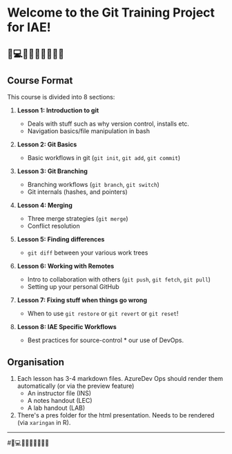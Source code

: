 # Welcome to the Git Training Project for IAE!
🤖💻👨‍💻📱🔧👩‍💻💬
---
## Course Format

This course is divided into 8 sections:

1. **Lesson 1: Introduction to git**
	* Deals with stuff such as why version control, installs etc.
	* Navigation basics/file manipulation in bash

2. **Lesson 2: Git Basics**
	* Basic workflows in git (`git init`, `git add`, `git commit`)

3. **Lesson 3: Git Branching**
  	- Branching workflows (`git branch`, `git switch`)
  	- Git internals (hashes, and pointers)

4. **Lesson 4: Merging**
  	- Three merge strategies (`git merge`)
  	- Conflict resolution

5. **Lesson 5: Finding differences**
  	- `git diff` between your various work trees

6. **Lesson 6: Working with Remotes**
  	- Intro to collaboration with others (`git push`, `git fetch`, `git pull`)
  	- Setting up your personal GitHub

7. **Lesson 7: Fixing stuff when things go wrong**

 	- When to use `git restore` or `git revert` or `git reset`!

8. **Lesson 8: IAE Specific Workflows**

 	- Best practices for source-control * our use of DevOps.
 
## Organisation

1. Each lesson has 3-4 markdown files. AzureDev Ops should render them automatically (or via the preview feature) 
	+ An instructor file (INS)
	+ A notes handout (LEC) 
	+ A lab handout (LAB)	
2. There's a pres folder for the html presentation. Needs to be rendered (via `xaringan` in R).
---
#🤖💻👨‍💻📱🔧👩‍💻💬